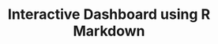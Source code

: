 ---
title: "Interactive Dashboard using R Markdown"
description: "Interactive Dashboard using R Markdown"
dateString: July 2019 - Dec 2019
draft: false
tags: ["R", "markdown", "dashboard","project"]
showToc: false
weight: 207
cover:
    # image: "projects/sample-proj/cover.jpg"
--- 